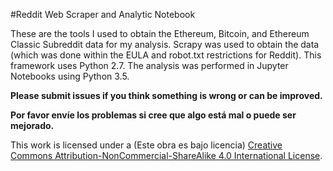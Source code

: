 ﻿#Reddit Web Scraper and Analytic Notebook

These are the tools I used to obtain the Ethereum, Bitcoin, and Ethereum Classic Subreddit data for my analysis. Scrapy was used to obtain the data (which was done within the EULA and robot.txt restrictions for Reddit). This framework uses Python 2.7. The analysis was performed in Jupyter Notebooks using Python 3.5.

**Please submit issues if you think something is wrong or can be improved.**

**Por favor envíe los problemas si cree que algo está mal o puede ser mejorado.**

This work is licensed under a (Este obra es bajo licencia) [Creative Commons Attribution-NonCommercial-ShareAlike 4.0 International License](http://creativecommons.org/licenses/by-nc-sa/4.0/).


